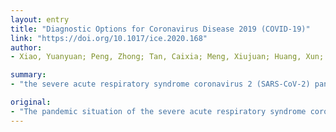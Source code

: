 ```yaml
---
layout: entry
title: "Diagnostic Options for Coronavirus Disease 2019 (COVID-19)"
link: "https://doi.org/10.1017/ice.2020.168"
author:
- Xiao, Yuanyuan; Peng, Zhong; Tan, Caixia; Meng, Xiujuan; Huang, Xun; Wu, Anhua; Li, Chunhui

summary:
- "the severe acute respiratory syndrome coronavirus 2 (SARS-CoV-2) pandemic situation is posing a challenge to global health and economy. Early accurate diagnosis acts as a key role in fighting against the disease. However, it might be missed diagnosis because of false-negative tests for the insufficient sensitivity of single means to detect the virus or co-infection with other viruses."

original:
- "The pandemic situation of the severe acute respiratory syndrome coronavirus 2 (SARS-CoV-2) is posing a great challenge to global health and economy. Early accurate diagnosis acts as a key role in fighting against the disease. However, it might be missed diagnosis because of false-negative tests for the insufficient sensitivity of single means to detect SARS-CoV-2 or co-infection with other viruses, which will affect clinical management decisions, as well as the control of the epidemic. Therefore, broader viral tests should be given to the suspected COVID-19 patients. Here, we mainly discuss the existing diagnostic methods of COVID-19. In summary, combining assessment of imaging features with clinical and laboratory findings could facilitate early diagnosis of COVID-19. Of note, this work systematically illustrates the various diagnostic methods for SARS-CoV-2 in a comprehensive manner. More importantly, our work offers practical options for diagnosis of COVID-19. This may effectively help clinicians make correct decisions and win a victory over SARS-CoV-2 as soon as possible."
---
```


